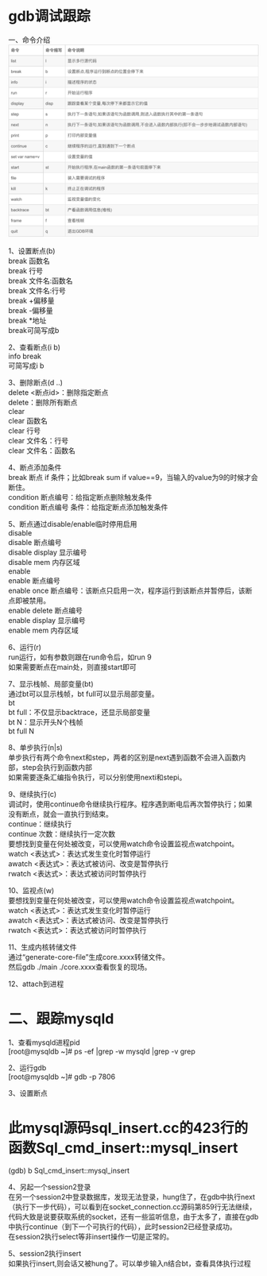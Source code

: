 # gdb调试跟踪    
一、命令介绍    
![Alt text](image.png)    
    
1、设置断点(b)    
break 函数名    
break 行号    
break 文件名:函数名    
break 文件名:行号    
break +偏移量    
break -偏移量    
break *地址    
break可简写成b    
    
2、查看断点(i b)    
info break    
可简写成i b    
    
3、删除断点(d ..)    
delete <断点id>：删除指定断点    
delete：删除所有断点    
clear    
clear 函数名    
clear 行号    
clear 文件名：行号    
clear 文件名：函数名    
    
4、断点添加条件    
break 断点 if 条件；比如break sum if value==9，当输入的value为9的时候才会断住。    
condition 断点编号：给指定断点删除触发条件    
condition 断点编号 条件：给指定断点添加触发条件    
    
5、断点通过disable/enable临时停用启用    
disable    
disable 断点编号    
disable display 显示编号    
disable mem 内存区域    
enable    
enable 断点编号    
enable once 断点编号：该断点只启用一次，程序运行到该断点并暂停后，该断点即被禁用。    
enable delete 断点编号    
enable display 显示编号    
enable mem 内存区域    
    
6、运行(r)    
run运行，如有参数则跟在run命令后，如run 9    
如果需要断点在main处，则直接start即可    
    
7、显示栈帧、局部变量(bt)    
通过bt可以显示栈帧，bt full可以显示局部变量。    
bt    
bt full：不仅显示backtrace，还显示局部变量    
bt N：显示开头N个栈帧    
bt full N    
    
8、单步执行(n|s)    
单步执行有两个命令next和step，两者的区别是next遇到函数不会进入函数内部，step会执行到函数内部    
如果需要逐条汇编指令执行，可以分别使用nexti和stepi。    
    
9、继续执行(c)    
 调试时，使用continue命令继续执行程序。程序遇到断电后再次暂停执行；如果没有断点，就会一直执行到结束。    
continue：继续执行    
continue 次数：继续执行一定次数    
要想找到变量在何处被改变，可以使用watch命令设置监视点watchpoint。    
watch <表达式>：表达式发生变化时暂停运行    
awatch <表达式>：表达式被访问、改变是暂停执行    
rwatch <表达式>：表达式被访问时暂停执行    
    
10、监视点(w)    
要想找到变量在何处被改变，可以使用watch命令设置监视点watchpoint。    
watch <表达式>：表达式发生变化时暂停运行    
awatch <表达式>：表达式被访问、改变是暂停执行    
rwatch <表达式>：表达式被访问时暂停执行    
    
11、生成内核转储文件    
通过“generate-core-file”生成core.xxxx转储文件。    
然后gdb ./main ./core.xxxx查看恢复的现场。    
    
12、attach到进程     
    
# 二、跟踪mysqld    
1、查看mysqld进程pid  
[root@mysqldb ~]# ps -ef |grep -w mysqld |grep -v grep  
  
2、运行gdb  
[root@mysqldb ~]# gdb -p 7806  
  
3、设置断点  
# 此mysql源码sql_insert.cc的423行的函数Sql_cmd_insert::mysql_insert  
(gdb)  b Sql_cmd_insert::mysql_insert  
  
4、另起一个session2登录  
在另一个session2中登录数据库，发现无法登录，hung住了，在gdb中执行next（执行下一步代码），可以看到在socket_connection.cc源码第859行无法继续，代码大致是说要获取系统的socket，还有一些监听信息，由于太多了，直接在gdb中执行continue（到下一个可执行的代码），此时session2已经登录成功。  
在session2执行select等非insert操作一切是正常的。  
  
5、session2执行insert  
如果执行insert,则会话又被hung了。可以单步输入n结合bt，查看具体执行过程  
  
  
  